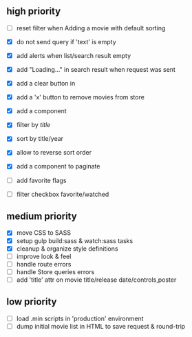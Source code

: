 ## high priority

- [ ] reset filter when Adding a movie with default sorting
- [x] do not send query if 'text' is empty

- [x] add alerts when list/search result empty
- [x] add "Loading..." in search result when request was sent
- [x] add a clear button in <movy-search>

- [x] add a 'x' button to remove movies from store

- [x] add a <movy-list-filter> component
 - [x] filter by *title*
 - [x] sort by title/year
 - [x] allow to reverse sort order
- [x] add a <movy-list-pager>  component to paginate

- [ ] add favorite flags
- [ ] filter checkbox favorite/watched

## medium priority

- [x] move CSS to SASS
- [x] setup gulp build:sass & watch:sass tasks
- [x] cleanup & organize style definitions
- [ ] improve look & feel
- [ ] handle route errors
- [ ] handle Store queries errors
- [ ] add 'title' attr on movie title/release date/controls,poster

## low priority

- [ ] load .min scripts in 'production' environment
- [ ] dump initial movie list in HTML to save request & round-trip
